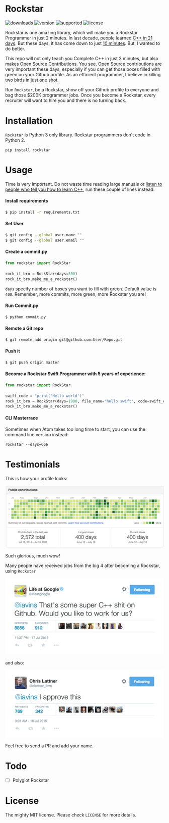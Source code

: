 # Rockstar

[![downloads](https://img.shields.io/pypi/dm/rockstar.svg)](https://pypi.python.org/pypi/rockstar/)
[![version](https://img.shields.io/pypi/v/rockstar.svg)](https://pypi.python.org/pypi/rockstar/)
[![supported](https://img.shields.io/pypi/pyversions/rockstar.svg)](https://pypi.python.org/pypi/rockstar/)
![license](https://img.shields.io/pypi/l/rockstar.svg)

Rockstar is one amazing library, which will make you a Rockstar Programmer in just 2 minutes. In last decade, people learned [C++ in 21 days](http://www.amazon.com/dp/B0028CK0GW). But these days, it has come down to just [10 minutes](http://www.amazon.com/dp/0672324253). But, I wanted to do better.

This repo will not only teach you Complete C++ in just 2 minutes, but also makes Open Source Contributions. You see, Open Source contributions are very important these days, especially if you can get those boxes filled with green on your Github profile. As an efficient programmer, I believe in killing two birds in just one shot.

Run `Rockstar`, be a Rockstar, show off your Github profile to everyone and bag those $200K programmer jobs. Once you become a Rockstar, every recruiter will want to hire you and there is no turning back.

# Installation

`Rockstar` is Python 3 only library. Rockstar programmers don't code in Python 2.

    pip install rockstar

# Usage

Time is very important. Do not waste time reading large manuals or [listen to people who tell you how to learn C++](http://norvig.com/21-days.html), run these couple of lines instead:

#### Install requirements
```bash
$ pip install -r requirements.txt
```

#### Set User
```bash
$ git config --global user.name ""
$ git config --global user.email ""
```

#### Create a commit.py
```py
from rockstar import RockStar

rock_it_bro = RockStar(days=300)
rock_it_bro.make_me_a_rockstar()
```
`days` specify number of boxes you want to fill with green. Default value is `400`. Remember, more commits, more green, more Rockstar you are!

#### Run Commit.py
```bash
$ python commit.py
```

#### Remote a Git repo
```bash
$ git remote add origin git@github.com:User/Repo.git
```

#### Push it
```bash
$ git push origin master
```



#### Become a Rockstar Swift Programmer with 5 years of experience:

```py
from rockstar import RockStar

swift_code = "print('Hello world')"
rock_it_bro = RockStar(days=1900, file_name='hello.swift', code=swift_code)
rock_it_bro.make_me_a_rockstar()
```

#### CLI Masterrace

Sometimes when Atom takes too long time to start, you can use the command line version instead:

    rockstar --days=666

# Testimonials

This is how your profile looks:

![greens](images/greensgreensgreens.png)

Such glorious, much wow!

Many people have received jobs from the big 4 after becoming a Rockstar, using `Rockstar`

![google](images/google.png)

and also:

![swiftguy](images/theGuyWhoCreatedSwift.png)

Feel free to send a PR and add your name.

# Todo

- [ ] Polyglot Rockstar

# License

The mighty MIT license. Please check `LICENSE` for more details.

